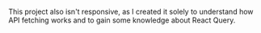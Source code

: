 This project also isn't responsive, as I created it solely to understand how API fetching works and to gain some knowledge about React Query.
